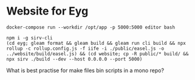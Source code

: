 # Website for Eyg

```
docker-compose run --workdir /opt/app -p 5000:5000 editor bash
```
```
npm i -g sirv-cli
(cd eyg; gleam format && gleam build && gleam run cli build && npx rollup -c rollup.config.js -f iife -i ./public/easel.js -o ../website/build/easel.js) && (cd website; cp -R public/* build/ && npx sirv ./build --dev --host 0.0.0.0 --port 5000)
```

What is best practise for make files bin scripts in a mono repo?
